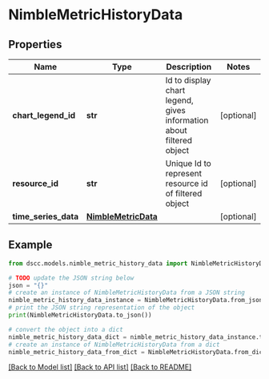 # NimbleMetricHistoryData


## Properties

Name | Type | Description | Notes
------------ | ------------- | ------------- | -------------
**chart_legend_id** | **str** | Id to display chart legend, gives information about filtered object | [optional] 
**resource_id** | **str** | Unique Id to represent resource id of filtered object | [optional] 
**time_series_data** | [**NimbleMetricData**](NimbleMetricData.md) |  | [optional] 

## Example

```python
from dscc.models.nimble_metric_history_data import NimbleMetricHistoryData

# TODO update the JSON string below
json = "{}"
# create an instance of NimbleMetricHistoryData from a JSON string
nimble_metric_history_data_instance = NimbleMetricHistoryData.from_json(json)
# print the JSON string representation of the object
print(NimbleMetricHistoryData.to_json())

# convert the object into a dict
nimble_metric_history_data_dict = nimble_metric_history_data_instance.to_dict()
# create an instance of NimbleMetricHistoryData from a dict
nimble_metric_history_data_from_dict = NimbleMetricHistoryData.from_dict(nimble_metric_history_data_dict)
```
[[Back to Model list]](../README.md#documentation-for-models) [[Back to API list]](../README.md#documentation-for-api-endpoints) [[Back to README]](../README.md)


